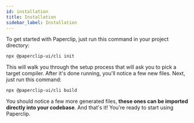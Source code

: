 ```yaml
---
id: installation
title: Installation
sidebar_label: Installation
---
```


To get started with Paperclip, just run this command in your project directory:

```
npx @paperclip-ui/cli init
```

This will walk you through the setup process that will ask you to pick a target compiler. After it's done running, you'll notice a few new files. Next, just run this command:

```
npx @paperclip-ui/cli build
```

You should notice a few more generated files, **these ones can be imported directly into your codebase**. And that's it! You're ready to start using Paperclip. 

